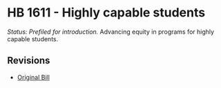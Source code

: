 # HB 1611 - Highly capable students
*Status: Prefiled for introduction.*
Advancing equity in programs for highly capable students.

## Revisions
* [Original Bill](1/)